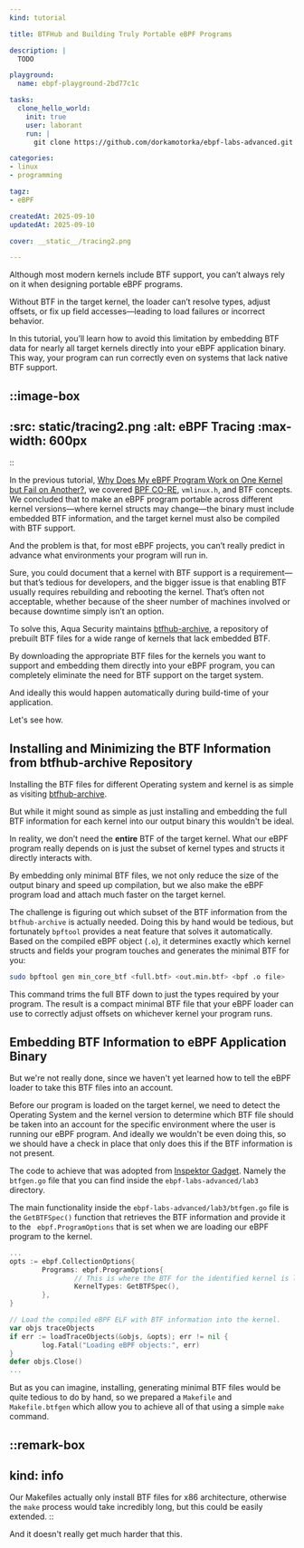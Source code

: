 ```yaml
---
kind: tutorial

title: BTFHub and Building Truly Portable eBPF Programs

description: |
  TODO

playground:
  name: ebpf-playground-2bd77c1c

tasks:
  clone_hello_world:
    init: true
    user: laborant
    run: |
      git clone https://github.com/dorkamotorka/ebpf-labs-advanced.git /home/laborant/ebpf-labs-advanced

categories:
- linux
- programming

tagz:
- eBPF

createdAt: 2025-09-10
updatedAt: 2025-09-10

cover: __static__/tracing2.png

---
```


Although most modern kernels include BTF support, you can’t always rely on it when designing portable eBPF programs.

Without BTF in the target kernel, the loader can’t resolve types, adjust offsets, or fix up field accesses—leading to load failures or incorrect behavior.

In this tutorial, you’ll learn how to avoid this limitation by embedding BTF data for nearly all target kernels directly into your eBPF application binary. This way, your program can run correctly even on systems that lack native BTF support.

::image-box
---
:src: __static__/tracing2.png
:alt: eBPF Tracing
:max-width: 600px
---
::

In the previous tutorial, [Why Does My eBPF Program Work on One Kernel but Fail on Another?](https://labs.iximiuz.com/tutorials/portable-ebpf-programs-46216e54), we covered [BPF CO-RE](https://docs.ebpf.io/concepts/core/), `vmlinux.h`, and BTF concepts. We concluded that to make an eBPF program portable across different kernel versions—where kernel structs may change—the binary must include embedded BTF information, and the target kernel must also be compiled with BTF support.

And the problem is that, for most eBPF projects, you can’t really predict in advance what environments your program will run in.  

Sure, you could document that a kernel with BTF support is a requirement—but that’s tedious for developers, and the bigger issue is that enabling BTF usually requires rebuilding and rebooting the kernel. That’s often not acceptable, whether because of the sheer number of machines involved or because downtime simply isn’t an option.

To solve this, Aqua Security maintains [btfhub-archive](https://github.com/aquasecurity/btfhub-archive), a repository of prebuilt BTF files for a wide range of kernels that lack embedded BTF.  

By downloading the appropriate BTF files for the kernels you want to support and embedding them directly into your eBPF program, you can completely eliminate the need for BTF support on the target system.

And ideally this would happen automatically during build-time of your application.

Let's see how.

## Installing and Minimizing the BTF Information from btfhub-archive Repository

Installing the BTF files for different Operating system and kernel is as simple as visiting [btfhub-archive](https://github.com/aquasecurity/btfhub-archive).

But while it might sound as simple as just installing and embedding the full BTF information for each kernel into our output binary this wouldn't be ideal. 

In reality, we don’t need the **entire** BTF of the target kernel. What our eBPF program really depends on is just the subset of kernel types and structs it directly interacts with.

By embedding only minimal BTF files, we not only reduce the size of the output binary and speed up compilation, but we also make the eBPF program load and attach much faster on the target kernel.

The challenge is figuring out which subset of the BTF information from the `btfhub-archive` is actually needed. Doing this by hand would be tedious, but fortunately `bpftool` provides a neat feature that solves it automatically. Based on the compiled eBPF object (`.o`), it determines exactly which kernel structs and fields your program touches and generates the minimal BTF for you:

```bash
sudo bpftool gen min_core_btf <full.btf> <out.min.btf> <bpf .o file>
```

This command trims the full BTF down to just the types required by your program. The result is a compact minimal BTF file that your eBPF loader can use to correctly adjust offsets on whichever kernel your program runs.

## Embedding BTF Information to eBPF Application Binary

But we're not really done, since we haven't yet learned how to tell the eBPF loader to take this BTF files into an account.

Before our program is loaded on the target kernel, we need to detect the Operating System and the kernel version to determine which BTF file should be taken into an account for the specific environment where the user is running our eBPF program. And ideally we wouldn't be even doing this, so we should have a check in place that only does this if the BTF information is not present.

The code to achieve that was adopted from [Inspektor Gadget](https://github.com/inspektor-gadget/inspektor-gadget/tree/main). Namely the `btfgen.go` file that you can find inside the `ebpf-labs-advanced/lab3` directory.

The main functionality inside the `ebpf-labs-advanced/lab3/btfgen.go` file is the `GetBTFSpec()` function that retrieves the BTF information and provide it to the ` ebpf.ProgramOptions` that is set when we are loading our eBPF program to the kernel.

```go [main.go] {2-7,11}
...
opts := ebpf.CollectionOptions{
        Programs: ebpf.ProgramOptions{
                // This is where the BTF for the identified kernel is loaded
                KernelTypes: GetBTFSpec(),
        },
}

// Load the compiled eBPF ELF with BTF information into the kernel.
var objs traceObjects
if err := loadTraceObjects(&objs, &opts); err != nil {
        log.Fatal("Loading eBPF objects:", err)
}
defer objs.Close()
...
```

But as you can imagine, installing, generating minimal BTF files would be quite tedious to do by hand, so we prepared a `Makefile` and `Makefile.btfgen` which allow you to achieve all of that using a simple `make` command.

::remark-box
---
kind: info
---

Our Makefiles actually only install BTF files for x86 architecture, otherwise the `make` process would take incredibly long, but this could be easily extended.
::

And it doesn't really get much harder that this.